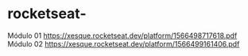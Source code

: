# rocketseat-
Módulo 01
https://xesque.rocketseat.dev/platform/1566498717618.pdf
Módulo 02
https://xesque.rocketseat.dev/platform/1566499161406.pdf
